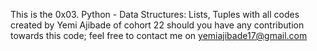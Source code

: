 This is the 0x03. Python - Data Structures: Lists, Tuples
with all codes created by Yemi Ajibade of cohort 22
should you have any contribution towards this code; feel
free to contact me on yemiajibade17@gmail.com
